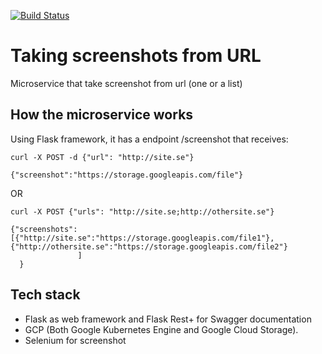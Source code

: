 [![Build Status](https://travis-ci.org/ramonmedeiros/Screenshot_from_url.svg?branch=master)](https://travis-ci.org/ramonmedeiros/Screenshot_from_url)

# Taking screenshots from URL 

Microservice that take screenshot from url (one or a list)

## How the microservice works

Using Flask framework, it has a endpoint /screenshot that receives:
```
curl -X POST -d {"url": "http://site.se"}

{"screenshot":"https://storage.googleapis.com/file"}

```

OR

```
curl -X POST {"urls": "http://site.se;http://othersite.se"}

{"screenshots":[{"http://site.se":"https://storage.googleapis.com/file1"},                                                                     {"http://othersite.se":"https://storage.googleapis.com/file2"}
               ]
  }

```

## Tech stack

* Flask as web framework and Flask Rest+ for Swagger documentation
* GCP (Both Google Kubernetes Engine and Google Cloud Storage). 
* Selenium for screenshot

